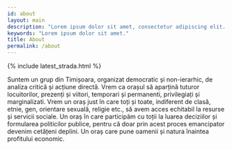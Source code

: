 ```yaml
---
id: about
layout: main
description: "Lorem ipsum dolor sit amet, consectetur adipiscing elit. Mauris a tempor diam, vel accumsan orci. Donec vitae finibus massa. Pellentesque."
keywords: "Lorem ipsum dolor sit amet."
title: About
permalink: /about
---
```


{% include latest_strada.html %}

Suntem un grup din Timișoara, organizat democratic și non-ierarhic, de analiza critică și acțiune directă. Vrem ca orașul să aparțină tuturor locuitorilor, prezenți și viitori, temporari și permanenti, privilegiați și marginalizati. Vrem un oraș just în care toți și toate, indiferent de clasă, etnie, gen, orientare sexuală, religie etc., să avem acces echitabil la resurse și servicii sociale. Un oraș în care participăm cu toții la luarea deciziilor și formularea politicilor publice, pentru că doar prin acest proces emancipator devenim cetățeni deplini. Un oraș care pune oamenii și natura înaintea profitului economic.

